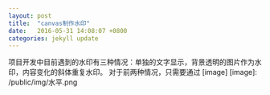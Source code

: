 ```yaml
---
layout: post
title:  "canvas制作水印"
date:   2016-05-31 14:08:07 +0800
categories: jekyll update
---
```

项目开发中目前遇到的水印有三种情况：单独的文字显示，背景透明的图片作为水印，内容变化的斜体重复水印。
对于前两种情况，只需要通过
[image]
[image]: /public/img/水平.png